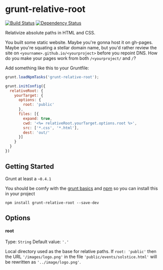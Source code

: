 # grunt-relative-root
[![Build Status](https://travis-ci.org/hurrymaplelad/grunt-relative-root.png)](https://travis-ci.org/hurrymaplelad/grunt-relative-root)
[![Dependency Status](https://gemnasium.com/hurrymaplelad/grunt-relative-root.png)](https://gemnasium.com/hurrymaplelad/grunt-relative-root)

Relativize absolute paths in HTML and CSS.

You built some static website.  Maybe you're gonna host it on gh-pages.  Maybe you're squating a stellar domain name, but you'd rather review the site on `<yourname>.github.io/<yourproject>` before you repoint DNS.  How do you make your pages work from both `/<yourproject/` and `/`?

Add something like this to your Gruntfile:

```js
grunt.loadNpmTasks('grunt-relative-root');

grunt.initConfig({
  relativeRoot: {
    yourTarget: {
      options: {
        root: 'public'
      },
      files: [{
        expand: true,
        cwd: '<%= relativeRoot.yourTarget.options.root %>',
        src: ['*.css', '*.html'],
        dest: 'out/'
      }]
    }
  }
})
```
## Getting Started
Grunt at least a `~0.4.1`

You should be comfy with the [grunt basics](http://gruntjs.com/getting-started) and [npm](https://npmjs.org/doc/README.html) so you can install this in your project

```shell
npm install grunt-relative-root --save-dev
```

## Options

#### root
Type: `String`
Default value: `'.'`

Local directory used as the base for relative paths. If `root: 'public'` then the URL `'/images/logo.png'` in the file `'public/events/solstice.html'` will be rewritten as `'../image/logo.png'`.

